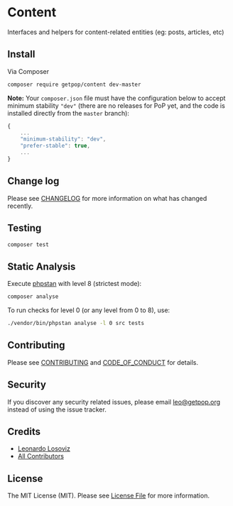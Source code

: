 # Content

<!--
[![Latest Version on Packagist][ico-version]][link-packagist]
[![Software License][ico-license]](LICENSE.md)
[![Build Status][ico-travis]][link-travis]
[![Coverage Status][ico-scrutinizer]][link-scrutinizer]
[![Quality Score][ico-code-quality]][link-code-quality]
[![Total Downloads][ico-downloads]][link-downloads]
-->

Interfaces and helpers for content-related entities (eg: posts, articles, etc)

## Install

Via Composer

``` bash
composer require getpop/content dev-master
```

**Note:** Your `composer.json` file must have the configuration below to accept minimum stability `"dev"` (there are no releases for PoP yet, and the code is installed directly from the `master` branch):

```javascript
{
    ...
    "minimum-stability": "dev",
    "prefer-stable": true,
    ...
}
```

<!--
## Usage

``` php
```
-->

## Change log

Please see [CHANGELOG](CHANGELOG.md) for more information on what has changed recently.

## Testing

``` bash
composer test
```

## Static Analysis

Execute [phpstan](https://github.com/phpstan/phpstan) with level 8 (strictest mode):

``` bash
composer analyse
```

To run checks for level 0 (or any level from 0 to 8), use:

``` bash
./vendor/bin/phpstan analyse -l 0 src tests
```

## Contributing

Please see [CONTRIBUTING](CONTRIBUTING.md) and [CODE_OF_CONDUCT](CODE_OF_CONDUCT.md) for details.

## Security

If you discover any security related issues, please email leo@getpop.org instead of using the issue tracker.

## Credits

- [Leonardo Losoviz][link-author]
- [All Contributors][link-contributors]

## License

The MIT License (MIT). Please see [License File](LICENSE.md) for more information.

[ico-version]: https://img.shields.io/packagist/v/getpop/content.svg?style=flat-square
[ico-license]: https://img.shields.io/badge/license-MIT-brightgreen.svg?style=flat-square
[ico-travis]: https://img.shields.io/travis/getpop/content/master.svg?style=flat-square
[ico-scrutinizer]: https://img.shields.io/scrutinizer/coverage/g/getpop/content.svg?style=flat-square
[ico-code-quality]: https://img.shields.io/scrutinizer/g/getpop/content.svg?style=flat-square
[ico-downloads]: https://img.shields.io/packagist/dt/getpop/content.svg?style=flat-square

[link-packagist]: https://packagist.org/packages/getpop/content
[link-travis]: https://travis-ci.org/getpop/content
[link-scrutinizer]: https://scrutinizer-ci.com/g/getpop/content/code-structure
[link-code-quality]: https://scrutinizer-ci.com/g/getpop/content
[link-downloads]: https://packagist.org/packages/getpop/content
[link-author]: https://github.com/leoloso
[link-contributors]: ../../contributors
